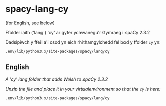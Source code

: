 # spacy-lang-cy

(for English, see below)

Ffolder iaith ('lang') 'cy' ar gyfer ychwanegu'r Gymraeg i spaCy 2.3.2

Dadsipiwch y ffeil a'i osod yn eich rhithamgylchedd fel bod y ffolder `cy` yn:

`.env/lib/python3.x/site-packages/spacy/lang/cy`

## English

*A 'cy' lang folder that adds Welsh to spaCy 2.3.2*

*Unzip the file and place it in your virtualenvironment so that the `cy` is here:*

`.env/lib/python3.x/site-packages/spacy/lang/cy`


